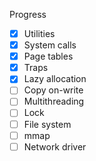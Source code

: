 Progress

- [x] Utilities
- [x] System calls
- [x] Page tables
- [x] Traps
- [x] Lazy allocation
- [ ] Copy on-write
- [ ] Multithreading
- [ ] Lock
- [ ] File system
- [ ] mmap
- [ ] Network driver
